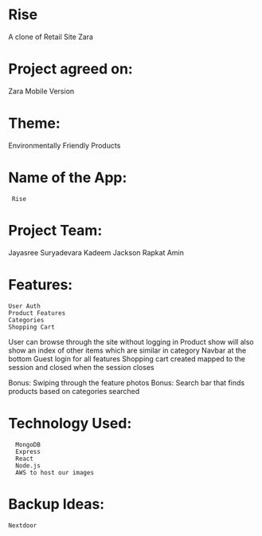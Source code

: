 # Rise
A clone of Retail Site Zara

# Project agreed on: 
  Zara Mobile Version
  
# Theme: 
  Environmentally Friendly Products
# Name of the App: 
     Rise

# Project Team: 	
  Jayasree Suryadevara
  Kadeem Jackson
  Rapkat Amin

# Features: 	
	User Auth
	Product Features
	Categories
	Shopping Cart

  User can browse through the site without logging in 
  Product show will also show an index of other items which are similar in category
  Navbar at the bottom
  Guest login for all features
  Shopping cart created mapped to the session and closed when the session closes

  Bonus: Swiping through the feature photos
  Bonus: Search bar that finds products based on categories searched

# Technology Used:
	  MongoDB
	  Express
	  React
	  Node.js
	  AWS to host our images

# Backup Ideas:
	Nextdoor
		
